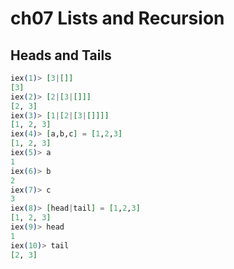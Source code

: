 # ch07 Lists and Recursion

## Heads and Tails

```exs
iex(1)> [3|[]]
[3]
iex(2)> [2|[3|[]]]
[2, 3]
iex(3)> [1|[2|[3|[]]]]
[1, 2, 3]
iex(4)> [a,b,c] = [1,2,3]
[1, 2, 3]
iex(5)> a
1
iex(6)> b
2
iex(7)> c
3
iex(8)> [head|tail] = [1,2,3]
[1, 2, 3]
iex(9)> head
1
iex(10)> tail
[2, 3]
```
